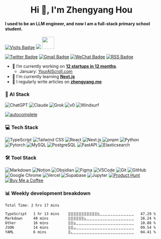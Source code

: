 <!--
**Jenqyang/Jenqyang** is a ✨ _special_ ✨ repository because its `README.md` (this file) appears on your GitHub profile.

Here are some ideas to get you started:

- 🔭 I’m currently working on ...
- 🌱 I’m currently learning ...
- 👯 I’m looking to collaborate on ...
- 🤔 I’m looking for help with ...
- 💬 Ask me about ...
- 📫 How to reach me: ...
- 😄 Pronouns: ...
- ⚡ Fun fact: ...
-->

<h1 align="center">Hi 👋, I'm Zhengyang Hou</h1>
<h4 align="left">I used to be an LLM engineer, and now I am a full-stack primary school student.</h3>

[![Visits Badge](https://komarev.com/ghpvc/?username=jenqyang&label=Profile%20views&color=red&style=for-the-badge)](https://www.zhengyang.me)
[![](https://wakatime.com/badge/user/085f67ab-f0e9-47f5-9020-06a13c336e51.svg?style=for-the-badge)](https://wakatime.com/@085f67ab-f0e9-47f5-9020-06a13c336e51)
<img src="https://media.giphy.com/media/WUlplcMpOCEmTGBtBW/giphy.gif" width="40">

[![Twitter Badge](https://img.shields.io/badge/X-000000?style=for-the-badge&logo=x&logoColor=white)](https://x.com/Jenqyanghou)
[![Gmail Badge](https://img.shields.io/badge/Gmail-EA4335.svg?style=for-the-badge&logo=Gmail&logoColor=white)](mailto:jenqyanghou@gmail.com)
[![WeChat Badge](https://img.shields.io/badge/WeChat-07C160.svg?style=for-the-badge&logo=WeChat&logoColor=white)](https://www.zhengyang.me/wechat)
[![RSS Badge](https://img.shields.io/badge/RSS-FFA500.svg?style=for-the-badge&logo=RSS&logoColor=white)](https://www.zhengyang.me/feed)

- 🔭 I’m currently working on [**12 startups in 12 months**](https://www.zhengyang.me/12-startups-in-12-months).
    - January: [YourAIScroll.com](https://www.youraiscroll.com/)
- 🌱 I'm currently learning [**Next.js**](https://nextjs.org/)
- 📝 I regularly write articles on [**zhengyang.me**](https://zhengyang.me/)

<h3 align="left">🤖 AI Stack</h3>

![ChatGPT](https://img.shields.io/badge/ChatGPT-000000?style=for-the-badge&logo=openai&logoColor=white) ![Claude](https://img.shields.io/badge/Claude-c87a5b?style=for-the-badge&logo=claude&logoColor=white) ![Grok](https://img.shields.io/badge/grok-000000?style=for-the-badge&logo=x&logoColor=white) ![v0](https://img.shields.io/badge/v0-000000.svg?style=for-the-badge&logo=v0&logoColor=white) ![Windsurf](https://img.shields.io/badge/windsurf-519d8d?style=for-the-badge&logo=codeium&logoColor=white)

[![autocomplete](https://codeium.com/badges/user/jenqyang/autocomplete)](https://codeium.com/profile/jenqyang)

<h3 align="left">💻 Tech Stack</h3>

![TypeScript](https://img.shields.io/badge/TypeScript-3178C6.svg?style=for-the-badge&logo=TypeScript&logoColor=white) ![Tailwind CSS](https://img.shields.io/badge/Tailwind%20CSS-06B6D4.svg?style=for-the-badge&logo=Tailwind-CSS&logoColor=white) ![React](https://img.shields.io/badge/React-61DAFB.svg?style=for-the-badge&logo=React&logoColor=black) ![Next.js](https://img.shields.io/badge/Next.js-000000.svg?style=for-the-badge&logo=Next.js&logoColor=white) ![pnpm](https://img.shields.io/badge/pnpm-F69220.svg?style=for-the-badge&logo=pnpm&logoColor=white) ![Python](https://img.shields.io/badge/Python-3776AB.svg?style=for-the-badge&logo=Python&logoColor=white) ![Pytorch](https://img.shields.io/badge/PyTorch-EE4C2C.svg?style=for-the-badge&logo=PyTorch&logoColor=white) ![MySQL](https://img.shields.io/badge/MySQL-4479A1.svg?style=for-the-badge&logo=MySQL&logoColor=white) ![PostgreSQL](https://img.shields.io/badge/PostgreSQL-4169E1.svg?style=for-the-badge&logo=PostgreSQL&logoColor=white) ![FastAPI](https://img.shields.io/badge/FastAPI-009688.svg?style=for-the-badge&logo=FastAPI&logoColor=white) ![Elasticsearch](https://img.shields.io/badge/Elasticsearch-005571.svg?style=for-the-badge&logo=Elasticsearch&logoColor=white)

<h3 align="left">🛠️ Tool Stack</h3>

![Markdown](https://img.shields.io/badge/Markdown-000000.svg?style=for-the-badge&logo=Markdown&logoColor=white) ![Notion](https://img.shields.io/badge/Notion-000000.svg?style=for-the-badge&logo=Notion&logoColor=white) ![Obsidian](https://img.shields.io/badge/Obsidian-7C3AED.svg?style=for-the-badge&logo=Obsidian&logoColor=white) ![Figma](https://img.shields.io/badge/Figma-F24E1E.svg?style=for-the-badge&logo=Figma&logoColor=white) ![VSCode](https://img.shields.io/badge/VSCode-007ACC.svg?style=for-the-badge&logo=VSCode&logoColor=white) ![Git](https://img.shields.io/badge/Git-F0781F.svg?style=for-the-badge&logo=Git&logoColor=white) ![GitHub](https://img.shields.io/badge/GitHub-181717.svg?style=for-the-badge&logo=GitHub&logoColor=white) ![Google Chrome](https://img.shields.io/badge/Google%20Chrome-4285F4.svg?style=for-the-badge&logo=Google-Chrome&logoColor=white) ![Vercel](https://img.shields.io/badge/Vercel-000000.svg?style=for-the-badge&logo=Vercel&logoColor=white) ![Supabase](https://img.shields.io/badge/Supabase-3FCF8E.svg?style=for-the-badge&logo=Supabase&logoColor=white) ![Jupyter](https://img.shields.io/badge/Jupyter-F37626.svg?style=for-the-badge&logo=Jupyter&logoColor=white) [![Product Hunt](https://img.shields.io/badge/Product%20Hunt-DA552F.svg?style=for-the-badge&logo=Product-Hunt&logoColor=white)](https://www.producthunt.com/@zhengyang_hou) [![Buy Me a Coffee](https://img.shields.io/badge/Buy%20Me%20A%20Coffee-FFDD00.svg?style=for-the-badge&logo=Buy-Me-A-Coffee&logoColor=black)](https://buymeacoffee.com/zhengyanghou)

<h3 align="left">📊 Weekly development breakdown</h3>

<!--START_SECTION:waka-->

```txt
Total Time: 2 hrs 17 mins

TypeScript   1 hr 13 mins    ⣿⣿⣿⣿⣿⣿⣿⣿⣿⣿⣿⣷⣀⣀⣀⣀⣀⣀⣀⣀⣀⣀⣀⣀⣀   47.29 %
Markdown     40 mins         ⣿⣿⣿⣿⣿⣿⣦⣀⣀⣀⣀⣀⣀⣀⣀⣀⣀⣀⣀⣀⣀⣀⣀⣀⣀   26.24 %
Other        16 mins         ⣿⣿⣶⣀⣀⣀⣀⣀⣀⣀⣀⣀⣀⣀⣀⣀⣀⣀⣀⣀⣀⣀⣀⣀⣀   10.88 %
JSON         14 mins         ⣿⣿⣤⣀⣀⣀⣀⣀⣀⣀⣀⣀⣀⣀⣀⣀⣀⣀⣀⣀⣀⣀⣀⣀⣀   09.54 %
YAML         6 mins          ⣿⣄⣀⣀⣀⣀⣀⣀⣀⣀⣀⣀⣀⣀⣀⣀⣀⣀⣀⣀⣀⣀⣀⣀⣀   04.41 %
```

<!--END_SECTION:waka-->